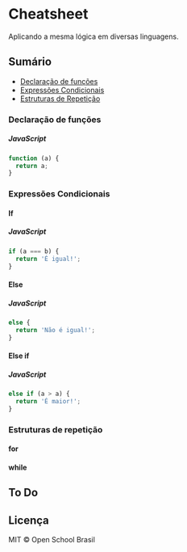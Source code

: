 # Cheatsheet
Aplicando a mesma lógica em diversas linguagens.

## Sumário

- [Declaração de funções](#declaração-de-funções)
- [Expressões Condicionais](#expressões-condicionais)
- [Estruturas de Repetição](#estruturas-de-repetição)

### Declaração de funções

##### JavaScript

```javascript
function (a) {
  return a;
}
```

### Expressões Condicionais

#### If

##### JavaScript

```javascript
if (a === b) {
  return 'É igual!';
}
```

#### Else

##### JavaScript

```javascript
else {
  return 'Não é igual!';
}
```

#### Else if

##### JavaScript

```javascript
else if (a > a) {
  return 'É maior!';
}
```

### Estruturas de repetição

#### for

#### while

## To Do

## Licença
MIT &copy; Open School Brasil
